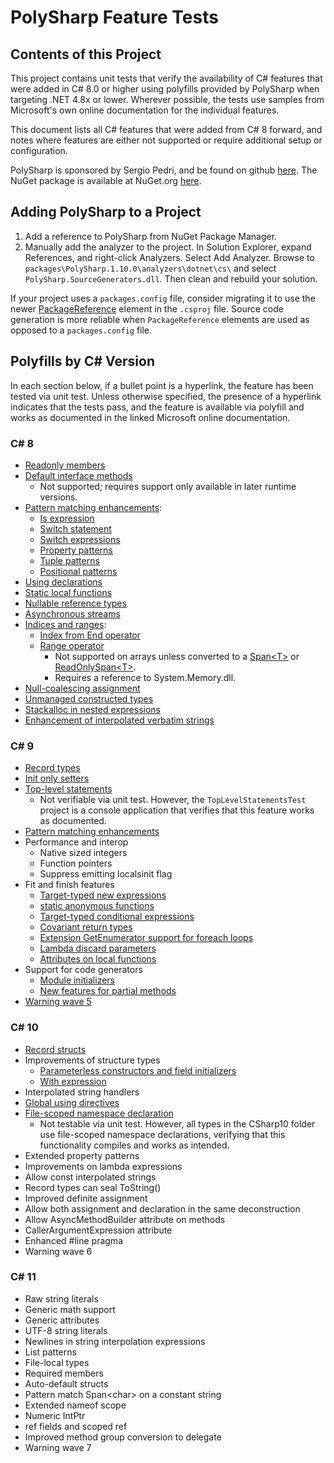 ﻿# PolySharp Feature Tests


## Contents of this Project

This project contains unit tests that verify the availability of C# features that were added in C# 8.0 or higher using polyfills provided by PolySharp when targeting .NET 4.8x or lower. Wherever possible, the tests use samples from Microsoft's own online documentation for the individual features.

This document lists all C# features that were added from C# 8 forward, and notes where features are either not supported or require additional setup or configuration. 

PolySharp is sponsored by Sergio Pedri, and be found on github [here](https://github.com/Sergio0694/PolySharp). The NuGet package is available at NuGet.org [here](https://www.nuget.org/packages/PolySharp).

## Adding PolySharp to a Project

1. Add a reference to PolySharp from NuGet Package Manager.
1. Manually add the analyzer to the project. In Solution Explorer, expand References, and right-click Analyzers. Select Add Analyzer. Browse to `packages\PolySharp.1.10.0\analyzers\dotnet\cs\` and select `PolySharp.SourceGenerators.dll`. Then clean and rebuild your solution.

If your project uses a `packages.config` file, consider migrating it to use the newer [PackageReference](https://learn.microsoft.com/en-us/nuget/consume-packages/package-references-in-project-files) element in the `.csproj` file. Source code generation is more reliable when `PackageReference` elements are used as opposed to a `packages.config` file.

## Polyfills by C# Version

In each section below, if a bullet point is a hyperlink, the feature has been tested via unit test. Unless otherwise specified, the presence of a hyperlink indicates that the tests pass, and the feature is available via polyfill and works as documented in the linked Microsoft online documentation.

### C# 8

* [Readonly members](https://learn.microsoft.com/en-us/dotnet/csharp/language-reference/builtin-types/struct#readonly-instance-members)
* [Default interface methods](https://learn.microsoft.com/en-us/dotnet/csharp/language-reference/keywords/interface#default-interface-members) 
    - Not supported; requires support only available in later runtime versions.
* [Pattern matching enhancements](https://learn.microsoft.com/en-us/dotnet/csharp/language-reference/operators/patterns):
  * [Is expression](https://learn.microsoft.com/en-us/dotnet/csharp/language-reference/operators/is)
  * [Switch statement](https://learn.microsoft.com/en-us/dotnet/csharp/language-reference/statements/selection-statements#the-switch-statement)
  * [Switch expressions](https://learn.microsoft.com/en-us/dotnet/csharp/language-reference/operators/switch-expression)
  * [Property patterns](https://learn.microsoft.com/en-us/dotnet/csharp/language-reference/operators/patterns#property-pattern)
  * [Tuple patterns](https://learn.microsoft.com/en-us/dotnet/csharp/language-reference/operators/patterns#positional-pattern)
  * [Positional patterns](https://learn.microsoft.com/en-us/dotnet/csharp/language-reference/operators/patterns#positional-pattern)
* [Using declarations](https://learn.microsoft.com/en-us/dotnet/csharp/language-reference/keywords/using-directive)
* [Static local functions](https://learn.microsoft.com/en-us/dotnet/csharp/programming-guide/classes-and-structs/local-functions)
* [Nullable reference types](https://learn.microsoft.com/en-us/dotnet/csharp/language-reference/builtin-types/nullable-reference-types)
* [Asynchronous streams](https://learn.microsoft.com/en-us/dotnet/csharp/language-reference/statements/iteration-statements#await-foreach)
* [Indices and ranges](https://learn.microsoft.com/en-us/dotnet/csharp/language-reference/operators/member-access-operators#range-operator-):
    * [Index from End operator](https://learn.microsoft.com/en-us/dotnet/csharp/language-reference/operators/member-access-operators#index-from-end-operator-)
    * [Range operator](https://learn.microsoft.com/en-us/dotnet/csharp/language-reference/operators/member-access-operators#range-operator-) 
        - Not supported on arrays unless converted to a [Span\<T\>](https://learn.microsoft.com/en-us/dotnet/api/system.span-1?view=net-7.0) or [ReadOnlySpan\<T\>](https://learn.microsoft.com/en-us/dotnet/api/system.readonlyspan-1?view=net-7.0).
        - Requires a reference to System.Memory.dll.
* [Null-coalescing assignment](https://learn.microsoft.com/en-us/dotnet/csharp/language-reference/operators/assignment-operator#null-coalescing-assignment)
* [Unmanaged constructed types](https://learn.microsoft.com/en-us/dotnet/csharp/language-reference/keywords/where-generic-type-constraint)
* [Stackalloc in nested expressions](https://learn.microsoft.com/en-us/dotnet/csharp/language-reference/operators/stackalloc)
* [Enhancement of interpolated verbatim strings](https://learn.microsoft.com/en-us/dotnet/csharp/language-reference/tokens/interpolated)

### C# 9

* [Record types](https://learn.microsoft.com/en-us/dotnet/csharp/whats-new/csharp-9#record-types)
* [Init only setters](https://learn.microsoft.com/en-us/dotnet/csharp/whats-new/csharp-9#init-only-setters)
* [Top-level statements](https://learn.microsoft.com/en-us/dotnet/csharp/whats-new/csharp-9#top-level-statements)
    * Not verifiable via unit test. However, the `TopLevelStatementsTest` project is a console application that verifies that this feature works as documented. 
* [Pattern matching enhancements](https://learn.microsoft.com/en-us/dotnet/csharp/whats-new/csharp-9#pattern-matching-enhancements)
* Performance and interop
  * Native sized integers
  * Function pointers
  * Suppress emitting localsinit flag
* Fit and finish features
  * [Target-typed new expressions](https://learn.microsoft.com/en-us/dotnet/csharp/language-reference/proposals/csharp-9.0/target-typed-new)
  * [static anonymous functions](https://learn.microsoft.com/en-us/dotnet/csharp/language-reference/proposals/csharp-9.0/static-anonymous-functions)
  * [Target-typed conditional expressions](https://learn.microsoft.com/en-us/dotnet/csharp/language-reference/proposals/csharp-9.0/target-typed-conditional-expression)
  * [Covariant return types](https://learn.microsoft.com/en-us/dotnet/csharp/language-reference/proposals/csharp-9.0/covariant-returns)
  * [Extension GetEnumerator support for foreach loops](https://learn.microsoft.com/en-us/dotnet/csharp/language-reference/proposals/csharp-9.0/extension-getenumerator)
  * [Lambda discard parameters](https://learn.microsoft.com/en-us/dotnet/csharp/language-reference/proposals/csharp-9.0/lambda-discard-parameters)
  * [Attributes on local functions](https://learn.microsoft.com/en-us/dotnet/csharp/language-reference/proposals/csharp-9.0/local-function-attributes)
* Support for code generators
  * [Module initializers](https://learn.microsoft.com/en-us/dotnet/csharp/language-reference/proposals/csharp-9.0/module-initializers)
  * [New features for partial methods](https://learn.microsoft.com/en-us/dotnet/csharp/language-reference/proposals/csharp-9.0/extending-partial-methods)
* [Warning wave 5](https://learn.microsoft.com/en-us/dotnet/csharp/language-reference/compiler-messages/warning-waves#cs7023---a-static-type-is-used-in-an-is-or-as-expression)

### C# 10

* [Record structs](https://learn.microsoft.com/en-us/dotnet/csharp/whats-new/csharp-10#record-structs)
* Improvements of structure types
    * [Parameterless constructors and field initializers](https://learn.microsoft.com/en-us/dotnet/csharp/language-reference/proposals/csharp-10.0/parameterless-struct-constructors)
    * [With expression](https://learn.microsoft.com/en-us/dotnet/csharp/language-reference/proposals/csharp-10.0/record-structs#allow-with-expression-on-structs)
* Interpolated string handlers
* [Global using directives](https://learn.microsoft.com/en-us/dotnet/csharp/whats-new/csharp-10#global-using-directives)
* [File-scoped namespace declaration](https://learn.microsoft.com/en-us/dotnet/csharp/whats-new/csharp-10#file-scoped-namespace-declaration)
    * Not testable via unit test. However, all types in the CSharp10 folder use file-scoped namespace declarations, verifying that this functionality compiles and works as intended.
* Extended property patterns
* Improvements on lambda expressions
* Allow const interpolated strings
* Record types can seal ToString()
* Improved definite assignment
* Allow both assignment and declaration in the same deconstruction
* Allow AsyncMethodBuilder attribute on methods
* CallerArgumentExpression attribute
* Enhanced #line pragma
* Warning wave 6

### C# 11

* Raw string literals
* Generic math support
* Generic attributes
* UTF-8 string literals
* Newlines in string interpolation expressions
* List patterns
* File-local types
* Required members
* Auto-default structs
* Pattern match Span\<char\> on a constant string
* Extended nameof scope
* Numeric IntPtr
* ref fields and scoped ref
* Improved method group conversion to delegate
* Warning wave 7

